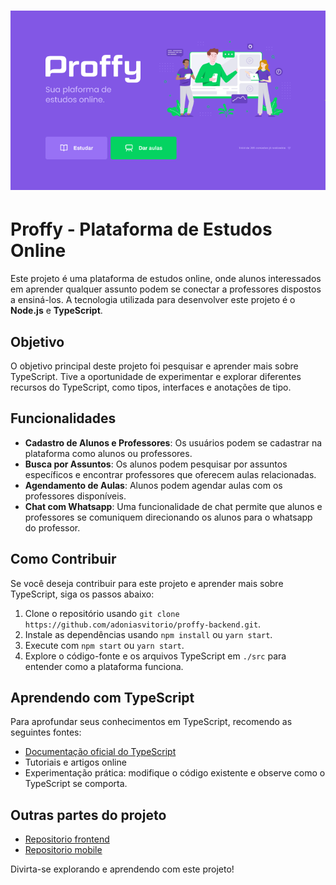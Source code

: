 <h1 align="center" background="blue">
<img src="proffy-home.png" alt="Proffy" width="600px" />
</h1>

# Proffy - Plataforma de Estudos Online

Este projeto é uma plataforma de estudos online, onde alunos interessados em aprender qualquer assunto podem se conectar a professores dispostos a ensiná-los. A tecnologia utilizada para desenvolver este projeto é o **Node.js** e  **TypeScript**.

## Objetivo

O objetivo principal deste projeto foi pesquisar e aprender mais sobre TypeScript. Tive a oportunidade de experimentar e explorar diferentes recursos do TypeScript, como tipos, interfaces e anotações de tipo.

## Funcionalidades

- **Cadastro de Alunos e Professores**: Os usuários podem se cadastrar na plataforma como alunos ou professores.
- **Busca por Assuntos**: Os alunos podem pesquisar por assuntos específicos e encontrar professores que oferecem aulas relacionadas.
- **Agendamento de Aulas**: Alunos podem agendar aulas com os professores disponíveis.
- **Chat com Whatsapp**: Uma funcionalidade de chat permite que alunos e professores se comuniquem direcionando os alunos para o whatsapp do professor.

## Como Contribuir

Se você deseja contribuir para este projeto e aprender mais sobre TypeScript, siga os passos abaixo:

1. Clone o repositório usando `git clone https://github.com/adoniasvitorio/proffy-backend.git`.
2. Instale as dependências usando `npm install` ou `yarn start`.
3. Execute com `npm start` ou `yarn start`.
4. Explore o código-fonte e os arquivos TypeScript em `./src` para entender como a plataforma funciona.

## Aprendendo com TypeScript

Para aprofundar seus conhecimentos em TypeScript, recomendo as seguintes fontes:

- [Documentação oficial do TypeScript](https://www.typescriptlang.org/docs/)
- Tutoriais e artigos online
- Experimentação prática: modifique o código existente e observe como o TypeScript se comporta.

## Outras partes do projeto

 - [Repositorio frontend](https://github.com/adoniasvitorio/proffy-web)
 - [Repositorio mobile](https://github.com/adoniasvitorio/proffy-mobile)


Divirta-se explorando e aprendendo com este projeto!
